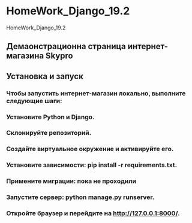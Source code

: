 # HomeWork_Django_19.2
HomeWork_Django_19.2

## Демаонстрационна страница интернет-магазина Skypro

## Установка и запуск
### Чтобы запустить интернет-магазин локально, выполните следующие шаги:

### Установите Python и Django.
### Склонируйте репозиторий.
### Создайте виртуальное окружение и активируйте его.
### Установите зависимости: pip install -r requirements.txt.
### Примените миграции: пока не проходили
### Запустите сервер: python manage.py runserver.
### Откройте браузер и перейдите на http://127.0.0.1:8000/.